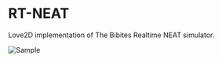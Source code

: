 # RT-NEAT
Love2D implementation of The Bibites Realtime NEAT simulator.

![Sample](https://i.imgur.com/UEYMU8P.gif) 
